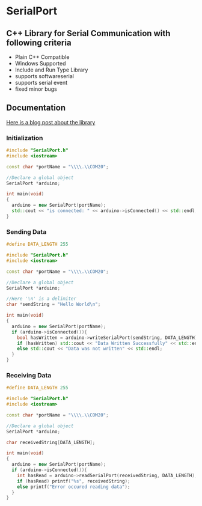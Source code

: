 # SerialPort

## C++ Library for Serial Communication with following criteria

* Plain C++ Compatible
* Windows Supported
* Include and Run Type Library
* supports softwareserial
* supports serial event
* fixed minor bugs

## Documentation
[Here is a blog post about the library](https://medium.com/@ManashMandal/serial-communication-with-an-arduino-using-c-on-windows-d08710186498#.f94efw74b)

### Initialization
```cpp
#include "SerialPort.h"
#include <iostream>

const char *portName = "\\\\.\\COM20";

//Declare a global object
SerialPort *arduino;

int main(void)
{
  arduino = new SerialPort(portName);
  std::cout << "is connected: " << arduino->isConnected() << std::endl;
}
```

### Sending Data
```cpp
#define DATA_LENGTH 255

#include "SerialPort.h"
#include <iostream>

const char *portName = "\\\\.\\COM20";

//Declare a global object
SerialPort *arduino;

//Here '\n' is a delimiter 
char *sendString = "Hello World\n"; 

int main(void)
{
  arduino = new SerialPort(portName);
  if (arduino->isConnected()){
    bool hasWritten = arduino->writeSerialPort(sendString, DATA_LENGTH);
    if (hasWritten) std::cout << "Data Written Successfully" << std::endl;
    else std::cout << "Data was not written" << std::endl;
  }
}
```

### Receiving Data
```cpp
#define DATA_LENGTH 255

#include "SerialPort.h"
#include <iostream>

const char *portName = "\\\\.\\COM20";

//Declare a global object
SerialPort *arduino;

char receivedString[DATA_LENGTH];

int main(void)
{
  arduino = new SerialPort(portName);
  if (arduino->isConnected()){
    int hasRead = arduino->readSerialPort(receivedString, DATA_LENGTH);
    if (hasRead) printf("%s", receivedString);
    else printf("Error occured reading data");
  }
}
```
